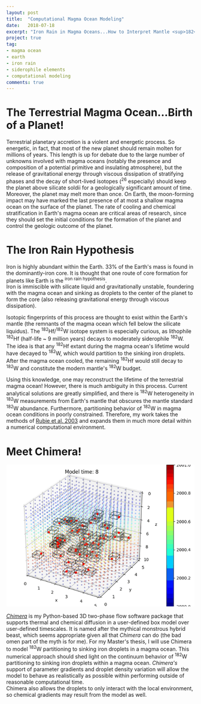 ```yaml
---
layout: post
title:  "Computational Magma Ocean Modeling"
date:   2018-07-18
excerpt: "Iron Rain in Magma Oceans...How to Interpret Mantle <sup>182</sup>W Abundances?"
project: true
tag:
- magma ocean
- earth
- iron rain
- siderophile elements
- computational modeling
comments: true
---
```


# The Terrestrial Magma Ocean...Birth of a Planet!
Terrestrial planetary accretion is a violent and energetic process.  So energetic, in fact, that most of the new planet should remain molten for millions of years.  This length is up for debate due to the large number of unknowns involved with magma oceans (notably the presence and composition of a potential primitive and insulating atmosphere), but 
the release of gravitational energy through viscous dissipation of stratifying phases and the decay of short-lived isotopes (<sup>26</sup> especially) should keep the planet above silicate soldii for 
a geologically significant amount of time.  Moreover, the planet may melt more than once.  On Earth, the moon-forming impact may have marked the last presence of at most a shallow magma ocean on 
the surface of the planet.  The rate of cooling and chemical stratification in Earth's magma ocean are critical areas of research, since they should set the initial conditions for the formation of the planet 
and control the geologic outcome of the planet.

# The Iron Rain Hypothesis
Iron is highly abundant within the Earth.  33% of the Earth's mass is found in the dominantly-iron core.  It is thought that one route of core formation for planets like Earth is the <sup>iron rain hypothesis</sup>.  
Iron is immiscible with silicate liquid and gravitationally unstable, foundering with the magma ocean and sinking as droplets to the center of the planet to form the core (also releasing gravitational energy through viscous dissipation).  

Isotopic fingerprints of this process are thought to exist within the Earth's mantle (the remnants of the magma ocean which fell below the silicate liquidus).  The <sup>182</sup>Hf/<sup>182</sup>W isotope system is especially curious, 
as lithophile <sup>182</sup>Hf (half-life ~ 9 million years) decays to moderately siderophile <sup>182</sup>W.  The idea is that any <sup>182</sup>Hf extant during the magma ocean's lifetime would have decayed to 
<sup>182</sup>W, which would partition to the sinking iron droplets.  After the magma ocean cooled, the remaining <sup>182</sup>Hf would still decay to <sup>182</sup>W and constitute the modern mantle's <sup>182</sup>W budget.  

Using this knowledge, one may reconstruct the lifetime of the terrestrial magma ocean!  However, there is much ambiguity in this process.  Current analytical solutions are greatly simplified, and there is <sup>182</sup>W heterogeneity in 
<sup>182</sup>W measurements from Earth's mantle that obscures the mantle standard <sup>182</sup>W abundance.  Furthermore, partitioning behavior of <sup>182</sup>W in magma ocean conditions in poorly constrained.  Therefore, my work takes 
the methods of [Rubie et al. 2003](https://www.sciencedirect.com/science/article/pii/S0012821X02010440) and expands them in much more detail within a numerical computational environment.

# Meet Chimera!

![Iron Droplets Descending & Interacting as Modeled by _Chimera_](/assets/img/posts/plot_cell_therm.gif "Iron Droplets Descending & Interacting as Modeled by Chimera")

_[Chimera](https://github.com/ScottHull/Chimera/tree/develop/Chimera)_ is my Python-based 3D two-phase flow software package that supports thermal and chemical diffusion in a user-defined box model over user-defined 
timescales.  It is named after the mythical monstrous hybrid beast, which seems appropriate given all that <i>Chimera</i> can do (the bad omen part of the myth is for me).  For my Master's thesis, I will use Chimera 
to model <sup>182</sup>W partitioning to sinking iron droplets in a magma ocean.  This numerical approach should shed light on the continuum behavior of <sup>182</sup>W partitioning to sinking iron droplets within 
a magma ocean.  <i>Chimera's</i> support of parameter gradients and droplet density variation will allow the model to behave as realistically as possible within performing outside of reasonable computational time.  
Chimera also allows the droplets to only interact with the local environment, so chemical gradients may result from the model as well.

